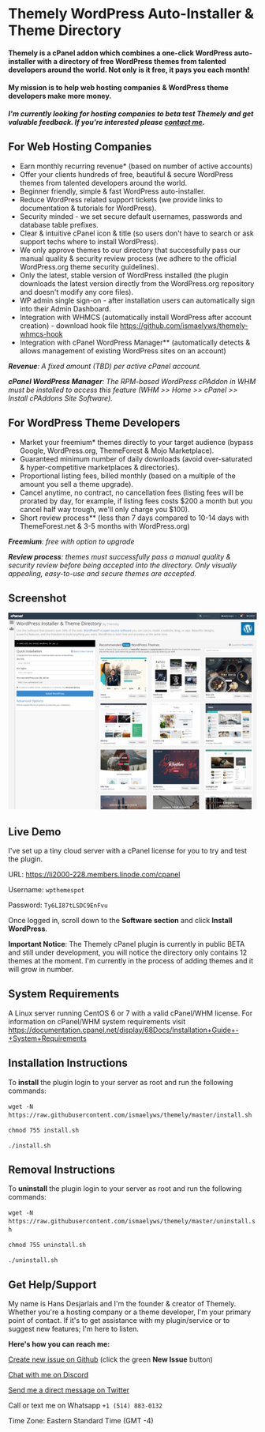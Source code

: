 # Themely WordPress Auto-Installer & Theme Directory

#### Themely is a cPanel addon which combines a one-click WordPress auto-installer with a directory of free WordPress themes from talented developers around the world. Not only is it free, it pays you each month!

#### My mission is to help web hosting companies & WordPress theme developers make more money.

***I'm currently looking for hosting companies to beta test Themely and get valuable feedback. If you're interested please [contact me](#get-helpsupport).***


## For Web Hosting Companies

- Earn monthly recurring revenue* (based on number of active accounts)
- Offer your clients hundreds of free, beautiful & secure WordPress themes from talented developers around the world.
- Beginner friendly, simple & fast WordPress auto-installer.
- Reduce WordPress related support tickets (we provide links to documentation & tutorials for WordPress).
- Security minded - we set secure default usernames, passwords and database table prefixes.
- Clear & intuitive cPanel icon & title (so users don't have to search or ask support techs where to install WordPress).
- We only approve themes to our directory that successfully pass our manual quality & security review process (we adhere to the official WordPress.org theme security guidelines).
- Only the latest, stable version of WordPress installed (the plugin downloads the latest version directly from the WordPress.org repository and doesn't modify any core files).
- WP admin single sign-on - after installation users can automatically sign into their Admin Dashboard.
- Integration with WHMCS (automatically install WordPress after account creation) - download hook file https://github.com/ismaelyws/themely-whmcs-hook
- Integration with cPanel WordPress Manager** (automatically detects & allows management of existing WordPress sites on an account)

***Revenue**: A fixed amount (TBD) per active cPanel account.*

***cPanel WordPress Manager**: The RPM-based WordPress cPAddon in WHM must be installed to access this feature (WHM >> Home >> cPanel >> Install cPAddons Site Software).*

## For WordPress Theme Developers

- Market your freemium* themes directly to your target audience (bypass Google, WordPress.org, ThemeForest & Mojo Marketplace).
- Guaranteed minimum number of daily downloads (avoid over-saturated & hyper-competitive marketplaces & directories).
- Proportional listing fees, billed monthly (based on a multiple of the amount you sell a theme upgrade).
- Cancel anytime, no contract, no cancellation fees (listing fees will be prorated by day, for example, if listing fees costs $200 a month but you cancel half way trough, we'll only charge you $100).
- Short review process** (less than 7 days compared to 10-14 days with ThemeForest.net & 3-5 months with WordPress.org)

***Freemium**: free with option to upgrade*

***Review process**: themes must successfully pass a manual quality & security review before being accepted into the directory. Only visually appealing, easy-to-use and secure themes are accepted.*

## Screenshot

![Themely cPanel Plugin](https://raw.githubusercontent.com/ismaelyws/themely/master/assets/themely-cpanel-screenshot.png)


## Live Demo

I've set up a tiny cloud server with a cPanel license for you to try and test the plugin.

URL: https://li2000-228.members.linode.com/cpanel

Username: `wpthemespot`

Password: `Ty6LI87tLSDC9EnFvu`

Once logged in, scroll down to the **Software section** and click **Install WordPress**.

**Important Notice**: The Themely cPanel plugin is currently in public BETA and still under development, you will notice the directory only contains 12 themes at the moment. I'm currently in the process of adding themes and it will grow in number.


## System Requirements

A Linux server running CentOS 6 or 7 with a valid cPanel/WHM license. For information on cPanel/WHM system requirements visit https://documentation.cpanel.net/display/68Docs/Installation+Guide+-+System+Requirements



## Installation Instructions

To **install** the plugin login to your server as root and run the following commands:

`wget -N https://raw.githubusercontent.com/ismaelyws/themely/master/install.sh`

`chmod 755 install.sh`

`./install.sh`


## Removal Instructions

To **uninstall** the plugin login to your server as root and run the following commands:

`wget -N https://raw.githubusercontent.com/ismaelyws/themely/master/uninstall.sh`

`chmod 755 uninstall.sh`

`./uninstall.sh`


## Get Help/Support

My name is Hans Desjarlais and I'm the founder & creator of Themely. Whether you're a hosting company or a theme developer, I'm your primary point of contact. If it's to get assistance with my plugin/service or to suggest new features; I'm here to listen.

**Here's how you can reach me:**

[Create new issue on Github](https://github.com/ismaelyws/themely/issues) (click the green **New Issue** button)

[Chat with me on Discord](https://discord.gg/f3m2Pmp)

[Send me a direct message on Twitter](https://twitter.com/messages/compose?recipient_id=ismaelyws)

Call or text me on Whatsapp `+1 (514) 883-0132`

Time Zone: Eastern Standard Time (GMT -4)